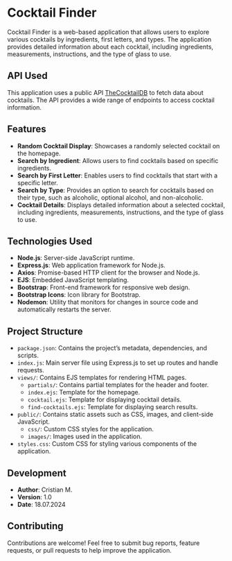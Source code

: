 # Cocktail Finder

Cocktail Finder is a web-based application that allows users to explore various cocktails by ingredients, first letters, and types. The application provides detailed information about each cocktail, including ingredients, measurements, instructions, and the type of glass to use.

## API Used
This application uses a public API [TheCocktailDB](https://www.thecocktaildb.com/api.php) to fetch data about cocktails. The API provides a wide range of endpoints to access cocktail information.

## Features

- **Random Cocktail Display**: Showcases a randomly selected cocktail on the homepage.
- **Search by Ingredient**: Allows users to find cocktails based on specific ingredients.
- **Search by First Letter**: Enables users to find cocktails that start with a specific letter.
- **Search by Type**: Provides an option to search for cocktails based on their type, such as alcoholic, optional alcohol, and non-alcoholic.
- **Cocktail Details**: Displays detailed information about a selected cocktail, including ingredients, measurements, instructions, and the type of glass to use.

## Technologies Used

- **Node.js**: Server-side JavaScript runtime.
- **Express.js**: Web application framework for Node.js.
- **Axios**: Promise-based HTTP client for the browser and Node.js.
- **EJS**: Embedded JavaScript templating.
- **Bootstrap**: Front-end framework for responsive web design.
- **Bootstrap Icons**: Icon library for Bootstrap.
- **Nodemon**: Utility that monitors for changes in source code and automatically restarts the server.

## Project Structure

- `package.json`: Contains the project’s metadata, dependencies, and scripts.
- `index.js`: Main server file using Express.js to set up routes and handle requests.
- `views/`: Contains EJS templates for rendering HTML pages.
  - `partials/`: Contains partial templates for the header and footer.
  - `index.ejs`: Template for the homepage.
  - `cocktail.ejs`: Template for displaying cocktail details.
  - `find-cocktails.ejs`: Template for displaying search results.
- `public/`: Contains static assets such as CSS, images, and client-side JavaScript.
  - `css/`: Custom CSS styles for the application.
  - `images/`: Images used in the application.
- `styles.css`: Custom CSS for styling various components of the application.


## Development

- **Author**: Cristian M.
- **Version**: 1.0
- **Date**: 18.07.2024

## Contributing
Contributions are welcome! Feel free to submit bug reports, feature requests, or pull requests to help improve the application.